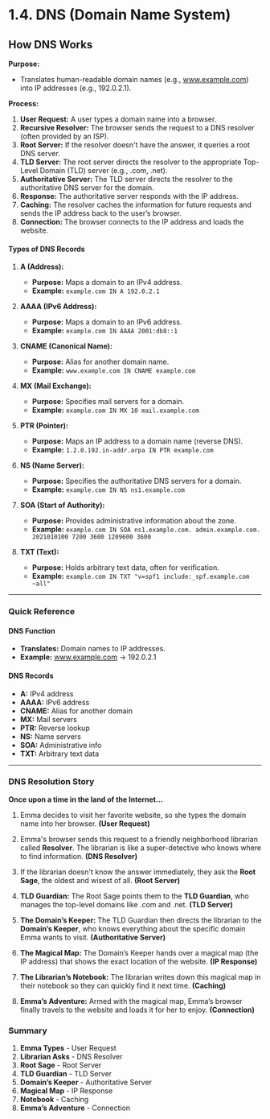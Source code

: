 # 1.4. DNS (Domain Name System)

## How DNS Works

**Purpose:**

- Translates human-readable domain names (e.g., www.example.com) into IP addresses (e.g., 192.0.2.1).

**Process:**

1. **User Request:** A user types a domain name into a browser.
2. **Recursive Resolver:** The browser sends the request to a DNS resolver (often provided by an ISP).
3. **Root Server:** If the resolver doesn't have the answer, it queries a root DNS server.
4. **TLD Server:** The root server directs the resolver to the appropriate Top-Level Domain (TLD) server (e.g., .com, .net).
5. **Authoritative Server:** The TLD server directs the resolver to the authoritative DNS server for the domain.
6. **Response:** The authoritative server responds with the IP address.
7. **Caching:** The resolver caches the information for future requests and sends the IP address back to the user’s browser.
8. **Connection:** The browser connects to the IP address and loads the website.

#### Types of DNS Records

1. **A (Address):**

   - **Purpose:** Maps a domain to an IPv4 address.
   - **Example:** `example.com IN A 192.0.2.1`

2. **AAAA (IPv6 Address):**

   - **Purpose:** Maps a domain to an IPv6 address.
   - **Example:** `example.com IN AAAA 2001:db8::1`

3. **CNAME (Canonical Name):**

   - **Purpose:** Alias for another domain name.
   - **Example:** `www.example.com IN CNAME example.com`

4. **MX (Mail Exchange):**

   - **Purpose:** Specifies mail servers for a domain.
   - **Example:** `example.com IN MX 10 mail.example.com`

5. **PTR (Pointer):**

   - **Purpose:** Maps an IP address to a domain name (reverse DNS).
   - **Example:** `1.2.0.192.in-addr.arpa IN PTR example.com`

6. **NS (Name Server):**

   - **Purpose:** Specifies the authoritative DNS servers for a domain.
   - **Example:** `example.com IN NS ns1.example.com`

7. **SOA (Start of Authority):**

   - **Purpose:** Provides administrative information about the zone.
   - **Example:** `example.com IN SOA ns1.example.com. admin.example.com. 2021010100 7200 3600 1209600 3600`

8. **TXT (Text):**
   - **Purpose:** Holds arbitrary text data, often for verification.
   - **Example:** `example.com IN TXT "v=spf1 include:_spf.example.com ~all"`

---

### Quick Reference

#### DNS Function

- **Translates:** Domain names to IP addresses.
- **Example:** www.example.com -> 192.0.2.1

#### DNS Records

- **A:** IPv4 address
- **AAAA:** IPv6 address
- **CNAME:** Alias for another domain
- **MX:** Mail servers
- **PTR:** Reverse lookup
- **NS:** Name servers
- **SOA:** Administrative info
- **TXT:** Arbitrary text data

---

### DNS Resolution Story

**Once upon a time in the land of the Internet...**

1. Emma decides to visit her favorite website, so she types the domain name into her browser. **(User Request)**

2. Emma's browser sends this request to a friendly neighborhood librarian called **Resolver**. The librarian is like a super-detective who knows where to find information. **(DNS Resolver)**

3. If the librarian doesn't know the answer immediately, they ask the **Root Sage**, the oldest and wisest of all. **(Root Server)**

4. **TLD Guardian:** The Root Sage points them to the **TLD Guardian**, who manages the top-level domains like .com and .net. **(TLD Server)**

5. **The Domain’s Keeper:** The TLD Guardian then directs the librarian to the **Domain’s Keeper**, who knows everything about the specific domain Emma wants to visit. **(Authoritative Server)**

6. **The Magical Map:** The Domain’s Keeper hands over a magical map (the IP address) that shows the exact location of the website. **(IP Response)**

7. **The Librarian’s Notebook:** The librarian writes down this magical map in their notebook so they can quickly find it next time. **(Caching)**

8. **Emma’s Adventure:** Armed with the magical map, Emma’s browser finally travels to the website and loads it for her to enjoy. **(Connection)**

### Summary

1. **Emma Types** - User Request
2. **Librarian Asks** - DNS Resolver
3. **Root Sage** - Root Server
4. **TLD Guardian** - TLD Server
5. **Domain’s Keeper** - Authoritative Server
6. **Magical Map** - IP Response
7. **Notebook** - Caching
8. **Emma’s Adventure** - Connection
